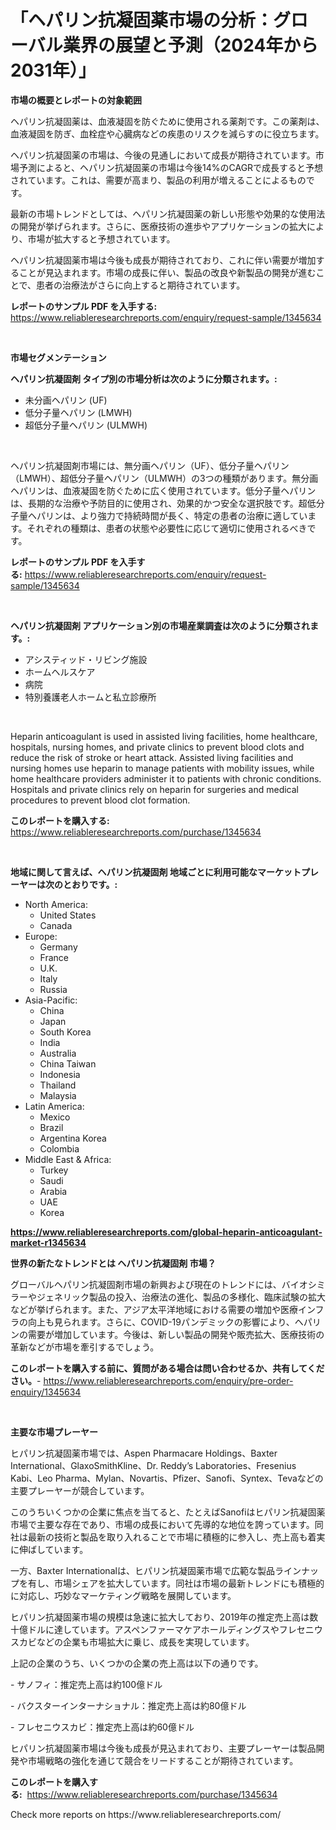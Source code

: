 <p><h1>「ヘパリン抗凝固薬市場の分析：グローバル業界の展望と予測（2024年から2031年）」</h1></p><p><strong>市場の概要とレポートの対象範囲</strong></p>
<p><p>ヘパリン抗凝固薬は、血液凝固を防ぐために使用される薬剤です。この薬剤は、血液凝固を防ぎ、血栓症や心臓病などの疾患のリスクを減らすのに役立ちます。</p><p>ヘパリン抗凝固薬の市場は、今後の見通しにおいて成長が期待されています。市場予測によると、ヘパリン抗凝固薬の市場は今後14%のCAGRで成長すると予想されています。これは、需要が高まり、製品の利用が増えることによるものです。</p><p>最新の市場トレンドとしては、ヘパリン抗凝固薬の新しい形態や効果的な使用法の開発が挙げられます。さらに、医療技術の進歩やアプリケーションの拡大により、市場が拡大すると予想されています。</p><p>ヘパリン抗凝固薬市場は今後も成長が期待されており、これに伴い需要が増加することが見込まれます。市場の成長に伴い、製品の改良や新製品の開発が進むことで、患者の治療法がさらに向上すると期待されています。</p></p>
<p><strong>レポートのサンプル PDF を入手する:</strong> <a href="https://www.reliableresearchreports.com/enquiry/request-sample/1345634">https://www.reliableresearchreports.com/enquiry/request-sample/1345634</a></p>
<p>&nbsp;</p>
<p><strong>市場セグメンテーション</strong></p>
<p><strong>ヘパリン抗凝固剤 タイプ別の市場分析は次のように分類されます。:</strong></p>
<p><ul><li>未分画ヘパリン (UF)</li><li>低分子量ヘパリン (LMWH)</li><li>超低分子量ヘパリン (ULMWH)</li></ul></p>
<p>&nbsp;</p>
<p><p>ヘパリン抗凝固剤市場には、無分画ヘパリン（UF）、低分子量ヘパリン（LMWH）、超低分子量ヘパリン（ULMWH）の3つの種類があります。無分画ヘパリンは、血液凝固を防ぐために広く使用されています。低分子量ヘパリンは、長期的な治療や予防目的に使用され、効果的かつ安全な選択肢です。超低分子量ヘパリンは、より強力で持続時間が長く、特定の患者の治療に適しています。それぞれの種類は、患者の状態や必要性に応じて適切に使用されるべきです。</p></p>
<p><strong>レポートのサンプル PDF を入手する:</strong>&nbsp;<a href="https://www.reliableresearchreports.com/enquiry/request-sample/1345634">https://www.reliableresearchreports.com/enquiry/request-sample/1345634</a></p>
<p>&nbsp;</p>
<p><strong> ヘパリン抗凝固剤 アプリケーション別の市場産業調査は次のように分類されます。:</strong></p>
<p><ul><li>アシスティッド・リビング施設</li><li>ホームヘルスケア</li><li>病院</li><li>特別養護老人ホームと私立診療所</li></ul></p>
<p>&nbsp;</p>
<p><p>Heparin anticoagulant is used in assisted living facilities, home healthcare, hospitals, nursing homes, and private clinics to prevent blood clots and reduce the risk of stroke or heart attack. Assisted living facilities and nursing homes use heparin to manage patients with mobility issues, while home healthcare providers administer it to patients with chronic conditions. Hospitals and private clinics rely on heparin for surgeries and medical procedures to prevent blood clot formation.</p></p>
<p><strong>このレポートを購入する:</strong>&nbsp; <a href="https://www.reliableresearchreports.com/purchase/1345634">https://www.reliableresearchreports.com/purchase/1345634</a></p>
<p>&nbsp;</p>
<p><strong>地域に関して言えば、ヘパリン抗凝固剤 地域ごとに利用可能なマーケットプレーヤーは次のとおりです。:</strong></p>
<p><ul>
    <li>
        North America:
        <ul>
            <li>United States</li>
            <li>Canada</li>
        </ul>
    </li>
    <li>
        Europe:
        <ul>
            <li>Germany</li>
            <li>France</li>
            <li>U.K.</li>
            <li>Italy</li>
            <li>Russia</li>
        </ul>
    </li>
    <li>
        Asia-Pacific:
        <ul>
            <li>China</li>
            <li>Japan</li>
            <li>South Korea</li>
            <li>India</li>
            <li>Australia</li>
            <li>China Taiwan</li>
            <li>Indonesia</li>
            <li>Thailand</li>
            <li>Malaysia</li>
        </ul>
    </li>
    <li>
        Latin America:
        <ul>
            <li>Mexico</li>
            <li>Brazil</li>
            <li>Argentina Korea</li>
            <li>Colombia</li>
        </ul>
    </li>
    <li>
        Middle East & Africa:
        <ul>
            <li>Turkey</li>
            <li>Saudi</li>
            <li>Arabia</li>
            <li>UAE</li>
            <li>Korea</li>
        </ul>
    </li>
    </ul></p>
<p><strong><a href="https://www.reliableresearchreports.com/global-heparin-anticoagulant-market-r1345634">https://www.reliableresearchreports.com/global-heparin-anticoagulant-market-r1345634</a></strong>&nbsp;</p>
<p><strong>世界の新たなトレンドとは ヘパリン抗凝固剤 市場？</strong></p>
<p><p>グローバルヘパリン抗凝固剤市場の新興および現在のトレンドには、バイオシミラーやジェネリック製品の投入、治療法の進化、製品の多様化、臨床試験の拡大などが挙げられます。また、アジア太平洋地域における需要の増加や医療インフラの向上も見られます。さらに、COVID-19パンデミックの影響により、ヘパリンの需要が増加しています。今後は、新しい製品の開発や販売拡大、医療技術の革新などが市場を牽引するでしょう。</p></p>
<p><strong>このレポートを購入する前に、質問がある場合は問い合わせるか、共有してください。</strong>- <a href="https://www.reliableresearchreports.com/enquiry/pre-order-enquiry/1345634">https://www.reliableresearchreports.com/enquiry/pre-order-enquiry/1345634</a></p>
<p>&nbsp;</p>
<p><strong>主要な市場プレーヤー</strong></p>
<p><p>ヒパリン抗凝固薬市場では、Aspen Pharmacare Holdings、Baxter International、GlaxoSmithKline、Dr. Reddy’s Laboratories、Fresenius Kabi、Leo Pharma、Mylan、Novartis、Pfizer、Sanofi、Syntex、Tevaなどの主要プレーヤーが競合しています。 </p><p>このうちいくつかの企業に焦点を当てると、たとえばSanofiはヒパリン抗凝固薬市場で主要な存在であり、市場の成長において先導的な地位を誇っています。同社は最新の技術と製品を取り入れることで市場に積極的に参入し、売上高も着実に伸ばしています。 </p><p>一方、Baxter Internationalは、ヒパリン抗凝固薬市場で広範な製品ラインナップを有し、市場シェアを拡大しています。同社は市場の最新トレンドにも積極的に対応し、巧妙なマーケティング戦略を展開しています。 </p><p>ヒパリン抗凝固薬市場の規模は急速に拡大しており、2019年の推定売上高は数十億ドルに達しています。アスペンファーマケアホールディングスやフレセニウスカビなどの企業も市場拡大に乗じ、成長を実現しています。</p><p>上記の企業のうち、いくつかの企業の売上高は以下の通りです。</p><p>- サノフィ：推定売上高は約100億ドル</p><p>- バクスターインターナショナル：推定売上高は約80億ドル</p><p>- フレセニウスカビ：推定売上高は約60億ドル</p><p>ヒパリン抗凝固薬市場は今後も成長が見込まれており、主要プレーヤーは製品開発や市場戦略の強化を通じて競合をリードすることが期待されています。</p></p>
<p><strong>このレポートを購入する:</strong>&nbsp;&nbsp;<a href="https://www.reliableresearchreports.com/purchase/1345634">https://www.reliableresearchreports.com/purchase/1345634</a></p>
<p>Check more reports on https://www.reliableresearchreports.com/</p>